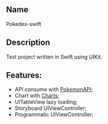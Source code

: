 ## Name
Pokedex-swift

## Description
Test project written in Swift using UIKit.

## Features:
- API consume with [PokemonAPI](https://github.com/kinkofer/PokemonAPI);
- Chart with [Charts](https://github.com/danielgindi/Charts);
- UITableView lazy loading;
- Storyboard UIViewController;
- Programmatic UIViewController;
